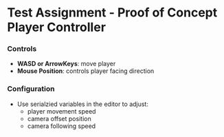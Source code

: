 
# Test Assignment - Proof of Concept Player Controller


### Controls
- **WASD or ArrowKeys**: move player
- **Mouse Position**: controls player facing direction

### Configuration
- Use serialzied variables in the editor to adjust:
     - player movement speed
     - camera offset position
     - camera following speed